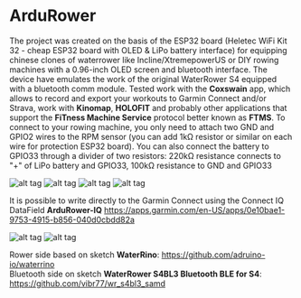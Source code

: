# ArduRower
The project was created on the basis of the ESP32 board (Heletec WiFi Kit 32 - cheap ESP32 board with OLED & LiPo battery interface) for equipping chinese clones of waterrower like Incline/XtremepowerUS or DIY rowing machines with a 0.96-inch OLED screen and bluetooth interface. The device have emulates the work of the original WaterRower S4 equipped with a bluetooth comm module. Tested work with the **Coxswain** app, which allows to record and export your workouts to Garmin Connect and/or Strava, work with **Kinomap**, **HOLOFIT** and probably other applications that support the **FiTness Machine Service** protocol better known as **FTMS**. To connect to your rowing machine, you only need to attach two GND and GPIO2 wires to the RPM sensor (you can add 1kΩ resistor or similar on each wire for protection ESP32 board). You can also connect the battery to GPIO33 through a divider of two resistors: 220kΩ resistance connects to "+" of LiPo battery and GPIO33, 100kΩ resistance to GND and GPIO33

![alt tag](https://raw.githubusercontent.com/zpukr/ArduRower/main/onrower.jpg)
![alt tag](https://raw.githubusercontent.com/zpukr/ArduRower/main/heltec.jpg)
![alt tag](https://raw.githubusercontent.com/zpukr/ArduRower/main/Coxswain.jpg)
![alt tag](https://raw.githubusercontent.com/zpukr/ArduRower/main/kinomap.jpg)

It is possible to write directly to the Garmin Connect using the Connect IQ DataField **ArduRower-IQ** https://apps.garmin.com/en-US/apps/0e10bae1-9753-4915-b856-040d0cbdd82a 

![alt tag](https://raw.githubusercontent.com/zpukr/ArduRower/main/garmin.jpg)
![alt tag](https://raw.githubusercontent.com/zpukr/ArduRower/main/garmin_connect.jpg)

Rower side based on sketch **WaterRino**: https://github.com/adruino-io/waterrino                          
Bluetooth side on sketch **WaterRower S4BL3 Bluetooth BLE for S4**: https://github.com/vibr77/wr_s4bl3_samd
